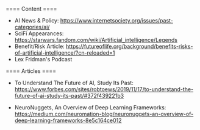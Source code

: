 ==== Content ====

- AI News & Policy: https://www.internetsociety.org/issues/past-categories/ai/
- SciFi Appearances: https://starwars.fandom.com/wiki/Artificial_intelligence/Legends
- Benefit/Risk Article: https://futureoflife.org/background/benefits-risks-of-artificial-intelligence/?cn-reloaded=1
- Lex Fridman's Podcast


==== Articles ====
- To Understand The Future of AI, Study Its Past: https://www.forbes.com/sites/robtoews/2019/11/17/to-understand-the-future-of-ai-study-its-past/#372f439221b3

- NeuroNuggets, An Overview of Deep Learning Frameworks: https://medium.com/neuromation-blog/neuronuggets-an-overview-of-deep-learning-frameworks-8e5c164ce012
